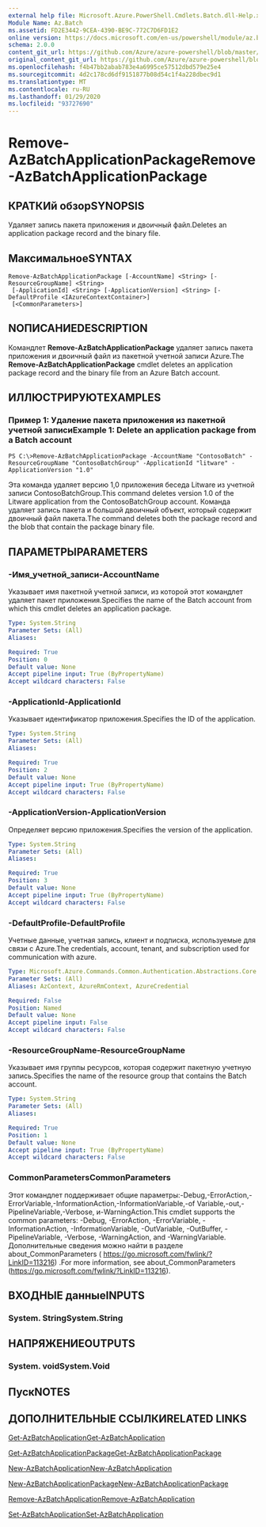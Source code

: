 ```yaml
---
external help file: Microsoft.Azure.PowerShell.Cmdlets.Batch.dll-Help.xml
Module Name: Az.Batch
ms.assetid: FD2E3442-9CEA-4390-BE9C-772C7D6FD1E2
online version: https://docs.microsoft.com/en-us/powershell/module/az.batch/remove-azbatchapplicationpackage
schema: 2.0.0
content_git_url: https://github.com/Azure/azure-powershell/blob/master/src/Batch/Batch/help/Remove-AzBatchApplicationPackage.md
original_content_git_url: https://github.com/Azure/azure-powershell/blob/master/src/Batch/Batch/help/Remove-AzBatchApplicationPackage.md
ms.openlocfilehash: f4b47bb2abab783e4a6995ce57512dbd579e25e4
ms.sourcegitcommit: 4d2c178cd6df9151877b08d54c1f4a228dbec9d1
ms.translationtype: MT
ms.contentlocale: ru-RU
ms.lasthandoff: 01/29/2020
ms.locfileid: "93727690"
---
```

# <span data-ttu-id="67777-101">Remove-AzBatchApplicationPackage</span><span class="sxs-lookup"><span data-stu-id="67777-101">Remove-AzBatchApplicationPackage</span></span>

## <span data-ttu-id="67777-102">КРАТКИй обзор</span><span class="sxs-lookup"><span data-stu-id="67777-102">SYNOPSIS</span></span>
<span data-ttu-id="67777-103">Удаляет запись пакета приложения и двоичный файл.</span><span class="sxs-lookup"><span data-stu-id="67777-103">Deletes an application package record and the binary file.</span></span>

## <span data-ttu-id="67777-104">Максимальное</span><span class="sxs-lookup"><span data-stu-id="67777-104">SYNTAX</span></span>

```
Remove-AzBatchApplicationPackage [-AccountName] <String> [-ResourceGroupName] <String>
 [-ApplicationId] <String> [-ApplicationVersion] <String> [-DefaultProfile <IAzureContextContainer>]
 [<CommonParameters>]
```

## <span data-ttu-id="67777-105">NОПИСАНИЕ</span><span class="sxs-lookup"><span data-stu-id="67777-105">DESCRIPTION</span></span>
<span data-ttu-id="67777-106">Командлет **Remove-AzBatchApplicationPackage** удаляет запись пакета приложения и двоичный файл из пакетной учетной записи Azure.</span><span class="sxs-lookup"><span data-stu-id="67777-106">The **Remove-AzBatchApplicationPackage** cmdlet deletes an application package record and the binary file from an Azure Batch account.</span></span>

## <span data-ttu-id="67777-107">ИЛЛЮСТРИРУЮТ</span><span class="sxs-lookup"><span data-stu-id="67777-107">EXAMPLES</span></span>

### <span data-ttu-id="67777-108">Пример 1: Удаление пакета приложения из пакетной учетной записи</span><span class="sxs-lookup"><span data-stu-id="67777-108">Example 1: Delete an application package from a Batch account</span></span>
```
PS C:\>Remove-AzBatchApplicationPackage -AccountName "ContosoBatch" -ResourceGroupName "ContosoBatchGroup" -ApplicationId "litware" -ApplicationVersion "1.0"
```

<span data-ttu-id="67777-109">Эта команда удаляет версию 1,0 приложения беседа Litware из учетной записи ContosoBatchGroup.</span><span class="sxs-lookup"><span data-stu-id="67777-109">This command deletes version 1.0 of the Litware application from the ContosoBatchGroup account.</span></span>
<span data-ttu-id="67777-110">Команда удаляет запись пакета и большой двоичный объект, который содержит двоичный файл пакета.</span><span class="sxs-lookup"><span data-stu-id="67777-110">The command deletes both the package record and the blob that contain the package binary file.</span></span>

## <span data-ttu-id="67777-111">ПАРАМЕТРЫ</span><span class="sxs-lookup"><span data-stu-id="67777-111">PARAMETERS</span></span>

### <span data-ttu-id="67777-112">-Имя_учетной_записи</span><span class="sxs-lookup"><span data-stu-id="67777-112">-AccountName</span></span>
<span data-ttu-id="67777-113">Указывает имя пакетной учетной записи, из которой этот командлет удаляет пакет приложения.</span><span class="sxs-lookup"><span data-stu-id="67777-113">Specifies the name of the Batch account from which this cmdlet deletes an application package.</span></span>

```yaml
Type: System.String
Parameter Sets: (All)
Aliases:

Required: True
Position: 0
Default value: None
Accept pipeline input: True (ByPropertyName)
Accept wildcard characters: False
```

### <span data-ttu-id="67777-114">-ApplicationId</span><span class="sxs-lookup"><span data-stu-id="67777-114">-ApplicationId</span></span>
<span data-ttu-id="67777-115">Указывает идентификатор приложения.</span><span class="sxs-lookup"><span data-stu-id="67777-115">Specifies the ID of the application.</span></span>

```yaml
Type: System.String
Parameter Sets: (All)
Aliases:

Required: True
Position: 2
Default value: None
Accept pipeline input: True (ByPropertyName)
Accept wildcard characters: False
```

### <span data-ttu-id="67777-116">-ApplicationVersion</span><span class="sxs-lookup"><span data-stu-id="67777-116">-ApplicationVersion</span></span>
<span data-ttu-id="67777-117">Определяет версию приложения.</span><span class="sxs-lookup"><span data-stu-id="67777-117">Specifies the version of the application.</span></span>

```yaml
Type: System.String
Parameter Sets: (All)
Aliases:

Required: True
Position: 3
Default value: None
Accept pipeline input: True (ByPropertyName)
Accept wildcard characters: False
```

### <span data-ttu-id="67777-118">-DefaultProfile</span><span class="sxs-lookup"><span data-stu-id="67777-118">-DefaultProfile</span></span>
<span data-ttu-id="67777-119">Учетные данные, учетная запись, клиент и подписка, используемые для связи с Azure.</span><span class="sxs-lookup"><span data-stu-id="67777-119">The credentials, account, tenant, and subscription used for communication with azure.</span></span>

```yaml
Type: Microsoft.Azure.Commands.Common.Authentication.Abstractions.Core.IAzureContextContainer
Parameter Sets: (All)
Aliases: AzContext, AzureRmContext, AzureCredential

Required: False
Position: Named
Default value: None
Accept pipeline input: False
Accept wildcard characters: False
```

### <span data-ttu-id="67777-120">-ResourceGroupName</span><span class="sxs-lookup"><span data-stu-id="67777-120">-ResourceGroupName</span></span>
<span data-ttu-id="67777-121">Указывает имя группы ресурсов, которая содержит пакетную учетную запись.</span><span class="sxs-lookup"><span data-stu-id="67777-121">Specifies the name of the resource group that contains the Batch account.</span></span>

```yaml
Type: System.String
Parameter Sets: (All)
Aliases:

Required: True
Position: 1
Default value: None
Accept pipeline input: True (ByPropertyName)
Accept wildcard characters: False
```

### <span data-ttu-id="67777-122">CommonParameters</span><span class="sxs-lookup"><span data-stu-id="67777-122">CommonParameters</span></span>
<span data-ttu-id="67777-123">Этот командлет поддерживает общие параметры:-Debug,-ErrorAction,-ErrorVariable,-InformationAction,-InformationVariable,-of Variable,-out,-PipelineVariable,-Verbose, и-WarningAction.</span><span class="sxs-lookup"><span data-stu-id="67777-123">This cmdlet supports the common parameters: -Debug, -ErrorAction, -ErrorVariable, -InformationAction, -InformationVariable, -OutVariable, -OutBuffer, -PipelineVariable, -Verbose, -WarningAction, and -WarningVariable.</span></span> <span data-ttu-id="67777-124">Дополнительные сведения можно найти в разделе about_CommonParameters ( https://go.microsoft.com/fwlink/?LinkID=113216) .</span><span class="sxs-lookup"><span data-stu-id="67777-124">For more information, see about_CommonParameters (https://go.microsoft.com/fwlink/?LinkID=113216).</span></span>

## <span data-ttu-id="67777-125">ВХОДНЫЕ данные</span><span class="sxs-lookup"><span data-stu-id="67777-125">INPUTS</span></span>

### <span data-ttu-id="67777-126">System. String</span><span class="sxs-lookup"><span data-stu-id="67777-126">System.String</span></span>

## <span data-ttu-id="67777-127">НАПРЯЖЕНИЕ</span><span class="sxs-lookup"><span data-stu-id="67777-127">OUTPUTS</span></span>

### <span data-ttu-id="67777-128">System. void</span><span class="sxs-lookup"><span data-stu-id="67777-128">System.Void</span></span>

## <span data-ttu-id="67777-129">Пуск</span><span class="sxs-lookup"><span data-stu-id="67777-129">NOTES</span></span>

## <span data-ttu-id="67777-130">ДОПОЛНИТЕЛЬНЫЕ ССЫЛКИ</span><span class="sxs-lookup"><span data-stu-id="67777-130">RELATED LINKS</span></span>

[<span data-ttu-id="67777-131">Get-AzBatchApplication</span><span class="sxs-lookup"><span data-stu-id="67777-131">Get-AzBatchApplication</span></span>](./Get-AzBatchApplication.md)

[<span data-ttu-id="67777-132">Get-AzBatchApplicationPackage</span><span class="sxs-lookup"><span data-stu-id="67777-132">Get-AzBatchApplicationPackage</span></span>](./Get-AzBatchApplicationPackage.md)

[<span data-ttu-id="67777-133">New-AzBatchApplication</span><span class="sxs-lookup"><span data-stu-id="67777-133">New-AzBatchApplication</span></span>](./New-AzBatchApplication.md)

[<span data-ttu-id="67777-134">New-AzBatchApplicationPackage</span><span class="sxs-lookup"><span data-stu-id="67777-134">New-AzBatchApplicationPackage</span></span>](./New-AzBatchApplicationPackage.md)

[<span data-ttu-id="67777-135">Remove-AzBatchApplication</span><span class="sxs-lookup"><span data-stu-id="67777-135">Remove-AzBatchApplication</span></span>](./Remove-AzBatchApplication.md)

[<span data-ttu-id="67777-136">Set-AzBatchApplication</span><span class="sxs-lookup"><span data-stu-id="67777-136">Set-AzBatchApplication</span></span>](./Set-AzBatchApplication.md)


